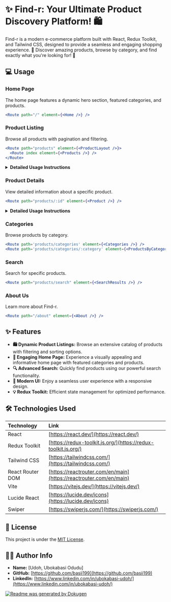 # ✨ Find-r: Your Ultimate Product Discovery Platform! 🛍️

Find-r is a modern e-commerce platform built with React, Redux Toolkit, and Tailwind CSS, designed to provide a seamless and engaging shopping experience. 🚀 Discover amazing products, browse by category, and find exactly what you're looking for! 🎯

## 💻 Usage

### Home Page

The home page features a dynamic hero section, featured categories, and products.

```jsx
<Route path="/" element={<Home />} />
```

### Product Listing

Browse all products with pagination and filtering.

```jsx
<Route path="products" element={<ProductLayout />}>
  <Route index element={<Products />} />
</Route>
```

<details>
<summary><b>Detailed Usage Instructions</b></summary>

1.  Navigate to the `/products` route.
2.  Use the category filters in the sidebar to narrow down your search.
3.  Sort products by "Featured", "Price: Low to High", "Price: High to Low", or "Best Rating".
4.  Use the pagination controls at the bottom of the page to navigate through product listings.

</details>

### Product Details

View detailed information about a specific product.

```jsx
<Route path="products/:id" element={<Product />} />
```

<details>
<summary><b>Detailed Usage Instructions</b></summary>

1.  Click on a product card from any product listing page.
2.  View product images, description, price, and other details.
3.  See related products at the bottom of the page.

</details>

### Categories

Browse products by category.

```jsx
<Route path='products/categories' element={<Categories />} />
<Route path='products/categories/:category' element={<ProductsByCategory />} />
```

### Search

Search for specific products.

```jsx
<Route path="products/search" element={<SearchResults />} />
```

### About Us

Learn more about Find-r.

```jsx
<Route path="/about" element={<About />} />
```

## ✨ Features

- **🛍️ Dynamic Product Listings:** Browse an extensive catalog of products with filtering and sorting options.
- **🚀 Engaging Home Page:** Experience a visually appealing and informative home page with featured categories and products.
- **🔍 Advanced Search:** Quickly find products using our powerful search functionality.
- **🎨 Modern UI:** Enjoy a seamless user experience with a responsive design.
- **💡 Redux Toolkit:** Efficient state management for optimized performance.

## 🛠️ Technologies Used

| Technology       | Link                                                               |
| :--------------- | :----------------------------------------------------------------- |
| React            | [https://react.dev/](https://react.dev/)                           |
| Redux Toolkit    | [https://redux-toolkit.js.org/](https://redux-toolkit.js.org/)     |
| Tailwind CSS     | [https://tailwindcss.com/](https://tailwindcss.com/)               |
| React Router DOM | [https://reactrouter.com/en/main](https://reactrouter.com/en/main) |
| Vite             | [https://vitejs.dev/](https://vitejs.dev/)                         |
| Lucide React     | [https://lucide.dev/icons](https://lucide.dev/icons)               |
| Swiper           | [https://swiperjs.com/](https://swiperjs.com/)                     |

## 📜 License

This project is under the [MIT License](LICENSE).

## 👨‍💻 Author Info

- **Name:** [Udoh, Ubokabasi Odudu]
- **GitHub:** [https://github.com/basii199](https://github.com/basii199)
- **LinkedIn:** [https://www.linkedin.com/in/ubokabasi-udoh/](https://www.linkedin.com/in/ubokabasi-udoh/)

[![Readme was generated by Dokugen](https://img.shields.io/badge/Readme%20was%20generated%20by-Dokugen-brightgreen)](https://www.npmjs.com/package/dokugen)
